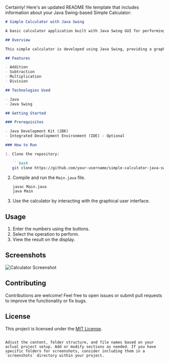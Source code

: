 Certainly! Here's an updated README file template that includes information about your Java Swing-based Simple Calculator:

```markdown
# Simple Calculator with Java Swing

A basic calculator application built with Java Swing GUI for performing arithmetic operations.

## Overview

This simple calculator is developed using Java Swing, providing a graphical user interface for easy and intuitive interaction. Users can perform addition, subtraction, multiplication, and division with a clean and user-friendly interface.

## Features

- Addition
- Subtraction
- Multiplication
- Division

## Technologies Used

- Java
- Java Swing

## Getting Started

### Prerequisites

- Java Development Kit (JDK)
- Integrated Development Environment (IDE) - Optional

### How to Run

1. Clone the repository:

   ```bash
   git clone https://github.com/your-username/simple-calculator-java-swing.git
   ```

2. Compile and run the `Main.java` file.

   ```bash
   javac Main.java
   java Main
   ```

3. Use the calculator by interacting with the graphical user interface.

## Usage

1. Enter the numbers using the buttons.
2. Select the operation to perform.
3. View the result on the display.

## Screenshots

![Calculator Screenshot](screenshots/calculator.png)

## Contributing

Contributions are welcome! Feel free to open issues or submit pull requests to improve the functionality or fix bugs.

## License

This project is licensed under the [MIT License](LICENSE).

```

Adjust the content, folder structure, and file names based on your actual project setup. Add or modify sections as needed. If you have specific folders for screenshots, consider including them in a `screenshots` directory within your project.
